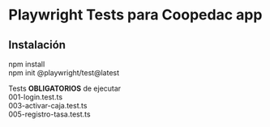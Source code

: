 # Playwright Tests para Coopedac app  
  
## Instalación  
npm install  
npm init @playwright/test@latest

Tests **OBLIGATORIOS** de ejecutar   
001-login.test.ts   
003-activar-caja.test.ts  
005-registro-tasa.test.ts 
